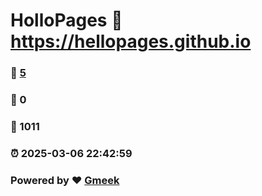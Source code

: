 # HolloPages :link: https://hellopages.github.io 
### :page_facing_up: [5](https://hellopages.github.io/tag.html) 
### :speech_balloon: 0 
### :hibiscus: 1011 
### :alarm_clock: 2025-03-06 22:42:59 
### Powered by :heart: [Gmeek](https://github.com/Meekdai/Gmeek)

